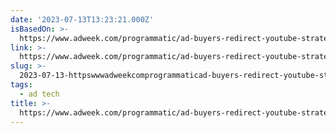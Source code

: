 ```yaml
---
date: '2023-07-13T13:23:21.000Z'
isBasedOn: >-
  https://www.adweek.com/programmatic/ad-buyers-redirect-youtube-strategies-after-report-accuses-it-of-violating-standards/
link: >-
  https://www.adweek.com/programmatic/ad-buyers-redirect-youtube-strategies-after-report-accuses-it-of-violating-standards/
slug: >-
  2023-07-13-httpswwwadweekcomprogrammaticad-buyers-redirect-youtube-strategies-after-report-accuses-it-of-violating-standards
tags:
  - ad tech
title: >-
  https://www.adweek.com/programmatic/ad-buyers-redirect-youtube-strategies-after-report-accuses-it-of-violating-standards/
---
```


